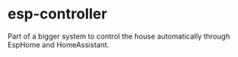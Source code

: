 # esp-controller
Part of a bigger system to control the house automatically through EspHome and HomeAssistant.
